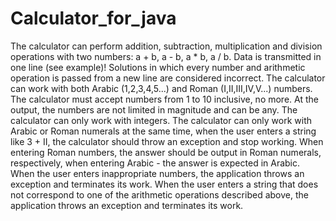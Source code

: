 # Calculator_for_java

The calculator can perform addition, subtraction, multiplication and division operations with two numbers: a + b, a - b, a * b, a / b. Data is transmitted in one line (see example)! Solutions in which every number and arithmetic operation is passed from a new line are considered incorrect.
The calculator can work with both Arabic (1,2,3,4,5...) and Roman (I,II,III,IV,V...) numbers.
The calculator must accept numbers from 1 to 10 inclusive, no more. At the output, the numbers are not limited in magnitude and can be any.
The calculator can only work with integers.
The calculator can only work with Arabic or Roman numerals at the same time, when the user enters a string like 3 + II, the calculator should throw an exception and stop working.
When entering Roman numbers, the answer should be output in Roman numerals, respectively, when entering Arabic - the answer is expected in Arabic.
When the user enters inappropriate numbers, the application throws an exception and terminates its work.
When the user enters a string that does not correspond to one of the arithmetic operations described above, the application throws an exception and terminates its work.
